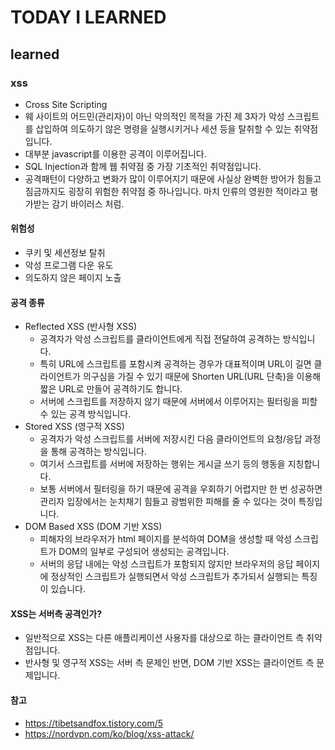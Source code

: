 # TODAY I LEARNED

## learned

### xss

- Cross Site Scripting
- 웨 사이트의 어드민(관리자)이 아닌 악의적인 목적을 가진 제 3자가 악성 스크립트를 삽입하여 의도하기 않은 명령을 실행시키거나 세션 등을 탈취할 수 있는 취약점입니다.
- 대부분 javascript를 이용한 공격이 이루어집니다.
- SQL Injection과 함께 웹 취약점 중 가장 기초적인 취약점입니다.
- 공격패턴이 다양하고 변화가 많이 이루어지기 때문에 사실상 완벽한 방어가 힘들고 짐금까지도 굉장히 위험한 취약점 중 하나입니다. 마치 인류의 영원한 적이라고 평가받는 감기 바이러스 처럼.

#### 위험성

- 쿠키 및 세션정보 탈취
- 악성 프로그램 다운 유도
- 의도하지 않은 페이지 노출

#### 공격 종류

- Reflected XSS (반사형 XSS)
    - 공격자가 악성 스크립트를 클라이언트에게 직접 전달하여 공격하는 방식입니다.
    - 특히 URL에 스크립트를 포함시켜 공격하는 경우가 대표적이며 URL이 길면 클라이언트가 의구심을 가질 수 있기 때문에 Shorten URL(URL 단축)을 이용해 짧은 URL로 만들어 공격하기도 합니다.
    - 서버에 스크립트를 저장하지 않기 때문에 서버에서 이루어지는 필터링을 피할 수 있는 공격 방식입니다.
- Stored XSS (영구적 XSS)
    - 공격자가 악성 스크립트를 서버에 저장시킨 다음 클라이언트의 요청/응답 과정을 통해 공격하는 방식입니다.
    - 여기서 스크립트를 서버에 저장하는 행위는 게시글 쓰기 등의 행동을 지칭합니다.
    - 보통 서버에서 필터링을 하기 때문에 공격을 우회하기 어렵지만 한 번 성공하면 관리자 입장에서는 눈치채기 힘들고 광범위한 피해를 줄 수 있다는 것이 특징입니다.
- DOM Based XSS (DOM 기반 XSS)
    - 피해자의 브라우저가 html 페이지를 분석하여 DOM을 생성할 때 악성 스크립트가 DOM의 일부로 구성되어 생성되는 공격입니다.
    - 서버의 응답 내에는 악성 스크립트가 포함되지 않지만 브라우저의 응답 페이지에 정상적인 스크립트가 실행되면서 악성 스크립트가 추가되서 실행되는 특징이 있습니다.

#### XSS는 서버측 공격인가?

- 일반적으로 XSS는 다른 애플리케이션 사용자를 대상으로 하는 클라이언트 측 취약점입니다.
- 반사형 및 영구적 XSS는 서버 측 문제인 반면, DOM 기반 XSS는 클라이언트 측 문제입니다.

#### 참고

- https://tibetsandfox.tistory.com/5
- https://nordvpn.com/ko/blog/xss-attack/
